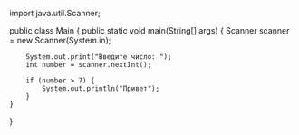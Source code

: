 import java.util.Scanner;

public class Main {
    public static void main(String[] args) {
        Scanner scanner = new Scanner(System.in);

        System.out.print("Введите число: ");
        int number = scanner.nextInt();

        if (number > 7) {
            System.out.println("Привет");
        }
    }
}
